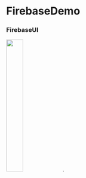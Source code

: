 # FirebaseDemo

### FirebaseUI
<img src="https://user-images.githubusercontent.com/54992414/100514412-799d2b00-319a-11eb-8ccd-4ab5e79cbff8.png" width="30%">.

